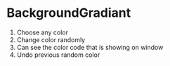 # BackgroundGradiant
1. Choose any color
2. Change color randomly
3. Can see the color code that is showing on window
4. Undo previous random color
